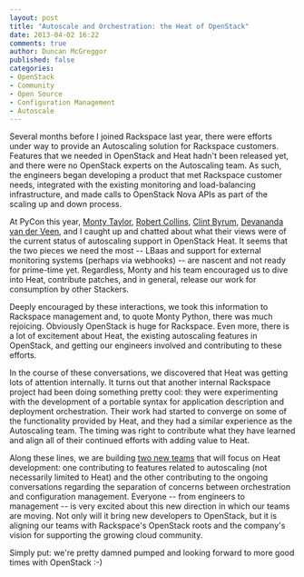 ```yaml
---
layout: post
title: "Autoscale and Orchestration: the Heat of OpenStack"
date: 2013-04-02 16:22
comments: true
author: Duncan McGreggor
published: false
categories:
- OpenStack
- Community
- Open Source
- Configuration Management
- Autoscale
---
```


Several months before I joined Rackspace last year, there were efforts under
way to provide an Autoscaling solution for Rackspace customers. Features that
we needed in OpenStack and Heat hadn't been released yet, and there were no
OpenStack experts on the Autoscaling team. As such, the engineers began
developing a product that met Rackspace customer needs, integrated with the
existing monitoring and load-balancing infrastructure, and made calls to
OpenStack Nova APIs as part of the scaling up and down process.

At PyCon this year,
<a href="https://github.com/emonty">Monty Taylor</a>,
<a href="https://launchpad.net/~lifeless">Robert Collins</a>,
<a href="http://fewbar.com/">Clint Byrum</a>,
<a href="http://www.linkedin.com/in/devanandavdv">Devananda van der Veen</a>,
and I caught up and chatted about what their views were of the
current status of autoscaling support in OpenStack Heat. It seems that the two
pieces we need the most -- LBaas and support for external monitoring systems
(perhaps via webhooks) -- are nascent and not ready for prime-time yet.
Regardless, Monty and his team encouraged us to dive into Heat, contribute
patches, and in general, release our work for consumption by other Stackers.

Deeply encouraged by these interactions, we took this information to Rackspace
management and, to quote Monty Python, there was much rejoicing. Obviously
OpenStack is huge for Rackspace. Even more, there is a lot of excitement about
Heat, the existing autoscaling features in OpenStack, and getting our engineers
involved and contributing to these efforts.

In the course of these conversations, we discovered that Heat was getting lots
of attention internally. It turns out that another internal Rackspace project
had been doing something pretty cool: they were experimenting with the
development of a portable syntax for application description and deployment
orchestration. Their work had started to converge on some of the functionality
provided by Heat, and they had a similar experience as the Autoscaling team.
The timing was right to contribute what they have learned and align all of
their continued efforts with adding value to Heat.

Along these lines, we are building
<a href="http://lists.openstack.org/pipermail/openstack-dev/2013-April/007126.html">two new teams</a>
that will focus on Heat development: one contributing to features related to
autoscaling (not necessarily limited to Heat) and the other contributing to the
ongoing conversations regarding the separation of concerns between
orchestration and configuration management. Everyone -- from engineers to
management -- is very excited about this new direction in which our teams are
moving. Not only will it bring new developers to OpenStack, but it is aligning
our teams with Rackspace's OpenStack roots and the company's vision for
supporting the growing cloud community.

Simply put: we're pretty damned pumped and looking forward to more good times
with OpenStack :-)
